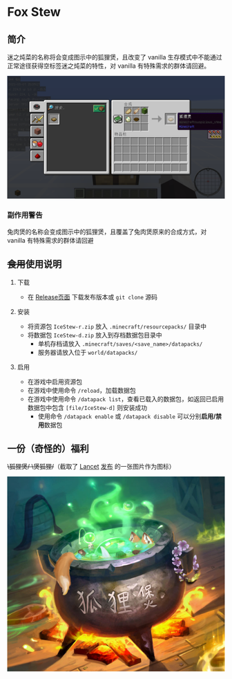# Fox Stew

## 简介

迷之炖菜的名称将会变成图示中的狐狸煲，且改变了 vanilla 生存模式中不能通过正常途径获得空标签迷之炖菜的特性，对 vanilla 有特殊需求的群体请回避。

![demo](demo.png)

### 副作用警告

兔肉煲的名称会变成图示中的狐狸煲，且覆盖了兔肉煲原来的合成方式，对 vanilla 有特殊需求的群体请回避

## ~~食用~~使用说明

1. 下载
    - 在 [Release页面](https://github.com/Van-Nya/FoxStew/releases) 下载发布版本或 `git clone` 源码

1. 安装
    - 将资源包 `IceStew-r.zip` 放入 `.minecraft/resourcepacks/` 目录中
    - 将数据包 `IceStew-d.zip` 放入到存档数据包目录中
        - 单机存档请放入 `.minecraft/saves/<save_name>/datapacks/`
        - 服务器请放入位于 `world/datapacks/`

1. 启用
    - 在游戏中启用资源包
    - 在游戏中使用命令 `/reload`，加载数据包
    - 在游戏中使用命令 `/datapack list`，查看已载入的数据包，如返回已启用数据包中包含 `[file/IceStew-d]` 则安装成功
        - 使用命令 `/datapack enable` 或 `/datapack disable` 可以分别**启用/禁用**数据包

## 一份（奇怪的）福利

~~\狐狸煲/ \煲狐狸/~~（截取了 [Lancet](https://space.bilibili.com/37171000) [发布](https://t.bilibili.com/499338704636472849) 的一张图片作为图标）

![fox_stew](fox_stew.png)
